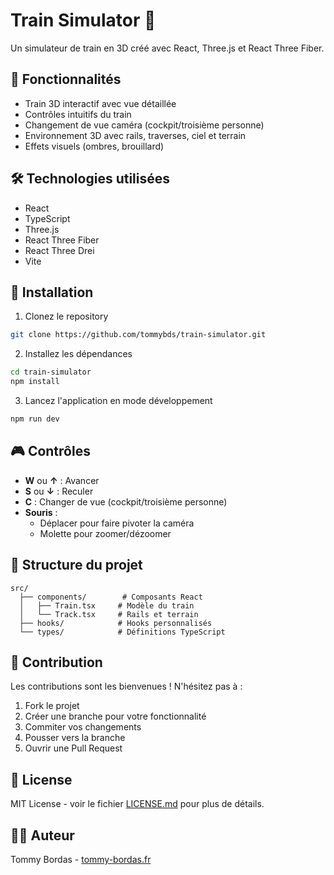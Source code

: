 # Train Simulator 🚂

Un simulateur de train en 3D créé avec React, Three.js et React Three Fiber.

## 🌟 Fonctionnalités

- Train 3D interactif avec vue détaillée
- Contrôles intuitifs du train
- Changement de vue caméra (cockpit/troisième personne)
- Environnement 3D avec rails, traverses, ciel et terrain
- Effets visuels (ombres, brouillard)

## 🛠️ Technologies utilisées

- React
- TypeScript
- Three.js
- React Three Fiber
- React Three Drei
- Vite

## 🚀 Installation

1. Clonez le repository
```bash
git clone https://github.com/tommybds/train-simulator.git
```

2. Installez les dépendances
```bash
cd train-simulator
npm install
```

3. Lancez l'application en mode développement
```bash
npm run dev
```

## 🎮 Contrôles

- **W** ou **↑** : Avancer
- **S** ou **↓** : Reculer
- **C** : Changer de vue (cockpit/troisième personne)
- **Souris** : 
  - Déplacer pour faire pivoter la caméra
  - Molette pour zoomer/dézoomer

## 📁 Structure du projet

```
src/
  ├── components/        # Composants React
  │   ├── Train.tsx     # Modèle du train
  │   └── Track.tsx     # Rails et terrain
  ├── hooks/            # Hooks personnalisés
  └── types/            # Définitions TypeScript
```

## 🤝 Contribution

Les contributions sont les bienvenues ! N'hésitez pas à :
1. Fork le projet
2. Créer une branche pour votre fonctionnalité
3. Commiter vos changements
4. Pousser vers la branche
5. Ouvrir une Pull Request

## 📝 License

MIT License - voir le fichier [LICENSE.md](LICENSE.md) pour plus de détails.

## 🙋‍♂️ Auteur

Tommy Bordas - [tommy-bordas.fr](https://tommy-bordas.fr)
